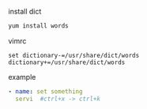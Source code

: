 install dict
```bash
yum install words
```

vimrc
```vim
set dictionary-=/usr/share/dict/words dictionary+=/usr/share/dict/words
```


example
```yml
- name: set something
  servi  #ctrl+x -> ctrl+k
```
